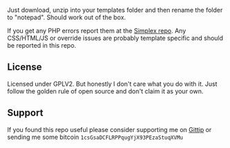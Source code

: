 Just download, unzip into your templates folder and then rename the folder to "notepad". Should work out of the box. 

If you get any PHP errors report them at the [Simplex repo](https://github.com/bookworm/simplex). Any CSS/HTML/JS or override issues are probably template specific and should be reported in this repo.

## License
Licensed under GPLV2. But honestly I don't care what you do with it. Just follow the golden rule of open source and don't claim it as your own.

## Support

If you found this repo useful please consider supporting me on [Gittip](https://www.gittip.com/k2052) or sending me some
bitcoin `1csGsaDCFLRPPqugYjX93PEzaStuqXVMu`

